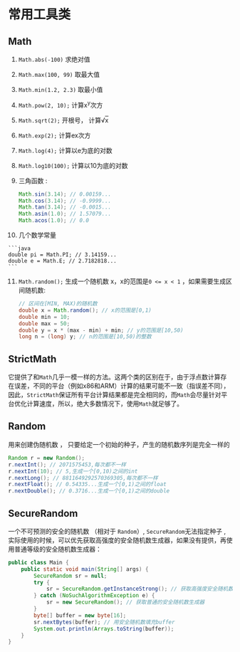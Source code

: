 # 常用工具类

## Math

1. `Math.abs(-100)` 求绝对值 

2.  `Math.max(100, 99)` 取最大值

3. `Math.min(1.2, 2.3)` 取最小值

4. `Math.pow(2, 10);`   计算x<sup>y</sup>次方 

5. `Math.sqrt(2);` 开根号， 计算√<span style="text-decoration:overline">x</span>

6. `Math.exp(2);` 计算ex次方 

7.  `Math.log(4);`  计算以e为底的对数 

8. `Math.log10(100);`   计算以10为底的对数 

9.  三角函数 : 

    ```java
    Math.sin(3.14); // 0.00159...
    Math.cos(3.14); // -0.9999...
    Math.tan(3.14); // -0.0015...
    Math.asin(1.0); // 1.57079...
    Math.acos(1.0); // 0.0
    ```

10.  几个数学常量 

    ```java
    double pi = Math.PI; // 3.14159...
    double e = Math.E; // 2.7182818...
    ```

11. `Math.random();`   生成一个随机数 x，x的范围是`0 <= x < 1` ，如果需要生成区间随机数:

    ```java
    // 区间在[MIN, MAX)的随机数
    double x = Math.random(); // x的范围是[0,1)
    double min = 10;
    double max = 50;
    double y = x * (max - min) + min; // y的范围是[10,50)
    long n = (long) y; // n的范围是[10,50)的整数
    ```

    

 ## StrictMath 

它提供了和`Math`几乎一模一样的方法。这两个类的区别在于，由于浮点数计算存在误差，不同的平台（例如x86和ARM）计算的结果可能不一致（指误差不同），因此，`StrictMath`保证所有平台计算结果都是完全相同的，而`Math`会尽量针对平台优化计算速度，所以，绝大多数情况下，使用`Math`就足够了。 

## Random

 用来创建伪随机数 ， 只要给定一个初始的种子，产生的随机数序列是完全一样的 

```java
Random r = new Random();
r.nextInt(); // 2071575453,每次都不一样
r.nextInt(10); // 5,生成一个[0,10)之间的int
r.nextLong(); // 8811649292570369305,每次都不一样
r.nextFloat(); // 0.54335...生成一个[0,1)之间的float
r.nextDouble(); // 0.3716...生成一个[0,1)之间的double
```

## SecureRandom

 一个不可预测的安全的随机数 （相对于 `Random`）, `SecureRandom`无法指定种子 , 实际使用的时候，可以优先获取高强度的安全随机数生成器，如果没有提供，再使用普通等级的安全随机数生成器： 

```java
public class Main {
    public static void main(String[] args) {
        SecureRandom sr = null;
        try {
            sr = SecureRandom.getInstanceStrong(); // 获取高强度安全随机数生成器
        } catch (NoSuchAlgorithmException e) {
            sr = new SecureRandom(); // 获取普通的安全随机数生成器
        }
        byte[] buffer = new byte[16];
        sr.nextBytes(buffer); // 用安全随机数填充buffer
        System.out.println(Arrays.toString(buffer));
    }
}
```



